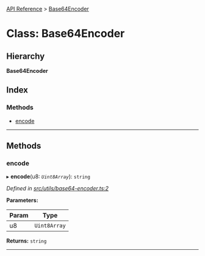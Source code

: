 [API Reference](../README.md) > [Base64Encoder](../classes/base64encoder.md)

# Class: Base64Encoder

## Hierarchy

**Base64Encoder**

## Index

### Methods

* [encode](base64encoder.md#encode)

---

## Methods

<a id="encode"></a>

###  encode

▸ **encode**(u8: *`Uint8Array`*): `string`

*Defined in [src/utils/base64-encoder.ts:2](https://github.com/repux/repux-lib/blob/09025a1/src/utils/base64-encoder.ts#L2)*

**Parameters:**

| Param | Type |
| ------ | ------ |
| u8 | `Uint8Array` |

**Returns:** `string`

___


